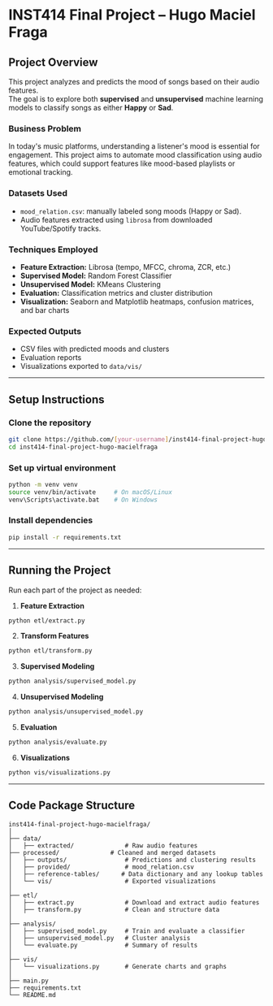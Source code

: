 # INST414 Final Project – Hugo Maciel Fraga

## Project Overview

This project analyzes and predicts the mood of songs based on their audio features.  
The goal is to explore both **supervised** and **unsupervised** machine learning models to classify songs as either **Happy** or **Sad**.

### Business Problem
In today's music platforms, understanding a listener's mood is essential for engagement. This project aims to automate mood classification using audio features, which could support features like mood-based playlists or emotional tracking.

### Datasets Used
- `mood_relation.csv`: manually labeled song moods (Happy or Sad).
- Audio features extracted using `librosa` from downloaded YouTube/Spotify tracks.

### Techniques Employed
- **Feature Extraction:** Librosa (tempo, MFCC, chroma, ZCR, etc.)
- **Supervised Model:** Random Forest Classifier
- **Unsupervised Model:** KMeans Clustering
- **Evaluation:** Classification metrics and cluster distribution
- **Visualization:** Seaborn and Matplotlib heatmaps, confusion matrices, and bar charts

### Expected Outputs
- CSV files with predicted moods and clusters
- Evaluation reports
- Visualizations exported to `data/vis/`

---

## Setup Instructions

### Clone the repository

```bash
git clone https://github.com/[your-username]/inst414-final-project-hugo-macielfraga.git
cd inst414-final-project-hugo-macielfraga
```

### Set up virtual environment

```bash
python -m venv venv
source venv/bin/activate     # On macOS/Linux
venv\Scripts\activate.bat    # On Windows
```

### Install dependencies

```bash
pip install -r requirements.txt
```

---

## Running the Project

Run each part of the project as needed:

1. **Feature Extraction**

```bash
python etl/extract.py
```

2. **Transform Features**

```bash
python etl/transform.py
```

3. **Supervised Modeling**

```bash
python analysis/supervised_model.py
```

4. **Unsupervised Modeling**

```bash
python analysis/unsupervised_model.py
```

5. **Evaluation**

```bash
python analysis/evaluate.py
```

6. **Visualizations**

```bash
python vis/visualizations.py
```

---

## Code Package Structure

```text
inst414-final-project-hugo-macielfraga/
│
├── data/
│   ├── extracted/              # Raw audio features
├── processed/              # Cleaned and merged datasets
│   ├── outputs/                # Predictions and clustering results
│   ├── provided/               # mood_relation.csv
│   ├── reference-tables/      # Data dictionary and any lookup tables
│   └── vis/                    # Exported visualizations
│
├── etl/
│   ├── extract.py              # Download and extract audio features
│   ├── transform.py            # Clean and structure data
│
├── analysis/
│   ├── supervised_model.py     # Train and evaluate a classifier
│   ├── unsupervised_model.py   # Cluster analysis
│   └── evaluate.py             # Summary of results
│
├── vis/
│   └── visualizations.py       # Generate charts and graphs
│
├── main.py                     
├── requirements.txt
└── README.md
```
